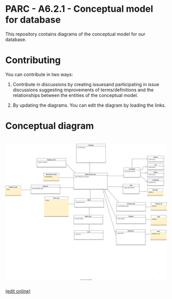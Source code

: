 # PARC - A6.2.1 - Conceptual model for database

This repository contains diagrams of the conceptual model for our database.

# Contributing

You can contribute in two ways:

1. Contribute in discussions by creating issuesand participating in issue discussions suggesting improvements of terms/definitions and the relationships between the entities of the conceptual model.

2. By updating the diagrams. You can edit the diagram by loading the links.

# Conceptual diagram

# ![Database diagram](P621b_DB_model.drawio.svg)

[(edit online)](https://app.diagrams.net/#Hclementblassiau%2FDatabase_management%2Fmain%2FP621b_DB_model.drawio.svg)


